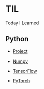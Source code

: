 # TIL
Today I Learned

## Python
- [Project](https://github.com/REKO-J/TIL/tree/main/Python/Project)

- [Numpy](https://github.com/REKO-J/TIL/tree/main/Python/Numpy)

- [TensorFlow](https://github.com/REKO-J/TIL/tree/main/Python/PyTorch)

- [PyTorch](https://github.com/REKO-J/TIL/tree/main/Python/TensorFlow)
